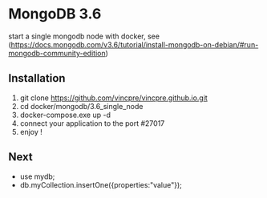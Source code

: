# MongoDB 3.6
start a single mongodb node with docker, see (https://docs.mongodb.com/v3.6/tutorial/install-mongodb-on-debian/#run-mongodb-community-edition)

## Installation
 1. git clone https://github.com/vincpre/vincpre.github.io.git
 2. cd docker/mongodb/3.6_single_node
 3. docker-compose.exe up -d
 4. connect your application to the port #27017
 5. enjoy !

## Next
 * use mydb;
 * db.myCollection.insertOne({properties:"value"});
